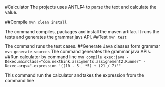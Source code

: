 #Calculator
The projects uses ANTLR4 to parse the text and calculate the value.

##Compile
```mvn clean install```

The command compiles, packages and install the maven artifac.
It runs the tests and generates the grammar java API.
##Test
```mvn test```

The command runs the test cases.
##Generate Java classes form grammar
```mvn generate-sources```
The command generates the grammar java APIs.
##Run calculator by command line
```mvn compile exec:java -Dexec.mainClass="com.nexthink.assigments.assignement2.Runner" -Dexec.args="-expression '((10 - 5 ) *5) + (21 / 7)'"```

This command run the calculator and takes the expression from the command line